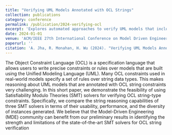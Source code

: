 ```yaml
---
title: "Verifying UML Models Annotated with OCL Strings"
collection: publications
category: conference
permalink: /publication/2024-verifying-ocl
excerpt: 'Explores automated approaches to verify UML models that include OCL constraints, improving model-driven development with formal validation techniques.'
date: 2024-01-01
venue: 'ACM/IEEE 27th International Conference on Model Driven Engineering Languages and Systems (MODELS 2024)'
paperurl: ''
citation: 'A. Jha, R. Monahan, H. Wu (2024). "Verifying UML Models Annotated with OCL Strings." <i>ACM/IEEE MODELS 2024</i>.'
---
```


The Object Constraint Language (OCL) is a specification language that allows users to write precise constraints or rules over models that are built using the Unified Modeling Language (UML). Many OCL constraints used in real-world models specify a set of rules over string data types. This makes reasoning about UML models that are annotated with OCL string constraints very challenging. In this short paper, we demonstrate the feasibility of using Satisfiability Modulo Theories (SMT) solvers for verifying OCL string-type constraints. Specifically, we compare the string reasoning capabilities of three SMT solvers in terms of their usability, performance, and the diversity of instances generated. We believe that the Model-Driven Engineering (MDE) community can benefit from our preliminary results in identifying the strength and limitations of the state-of-the-art SMT solvers for OCL string verification
